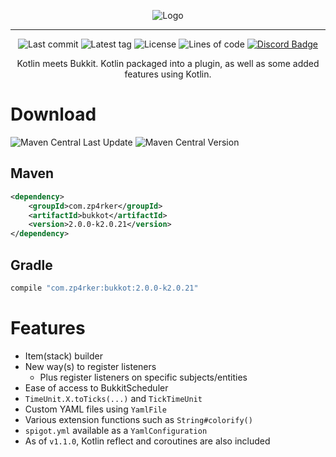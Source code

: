 <div align="center">

![Logo](https://i.imgur.com/YnVO61v.png)

---

![Last commit](https://img.shields.io/github/last-commit/zp4rker/bukkot?style=flat)
![Latest tag](https://img.shields.io/github/v/tag/zp4rker/bukkot?label=current+version&style=flat)
![License](https://img.shields.io/github/license/zp4rker/bukkot?style=flat)
![Lines of code](https://img.shields.io/endpoint?url=https://ghloc.vercel.app/api/zp4rker/bukkot/badge?filter=.kt$,!sample)
[![Discord Badge](https://discordapp.com/api/guilds/647312158832721934/widget.png)](https://zp4rker.com/discord)

Kotlin meets Bukkit. Kotlin packaged into a plugin, as well as some added features using Kotlin.

</div>

# Download
![Maven Central Last Update](https://img.shields.io/maven-central/last-update/com.zp4rker/bukkot) ![Maven Central Version](https://img.shields.io/maven-central/v/com.zp4rker/bukkot)
## Maven

```xml
<dependency>
    <groupId>com.zp4rker</groupId>
    <artifactId>bukkot</artifactId>
    <version>2.0.0-k2.0.21</version>
</dependency>
```

## Gradle

```groovy
compile "com.zp4rker:bukkot:2.0.0-k2.0.21"
```

# Features

- Item(stack) builder
- New way(s) to register listeners
    - Plus register listeners on specific subjects/entities
- Ease of access to BukkitScheduler
- `TimeUnit.X.toTicks(...)` and `TickTimeUnit`
- Custom YAML files using `YamlFile`
- Various extension functions such as `String#colorify()`
- `spigot.yml` available as a `YamlConfiguration`
- As of `v1.1.0`, Kotlin reflect and coroutines are also included
